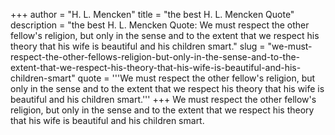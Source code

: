 +++
author = "H. L. Mencken"
title = "the best H. L. Mencken Quote"
description = "the best H. L. Mencken Quote: We must respect the other fellow's religion, but only in the sense and to the extent that we respect his theory that his wife is beautiful and his children smart."
slug = "we-must-respect-the-other-fellows-religion-but-only-in-the-sense-and-to-the-extent-that-we-respect-his-theory-that-his-wife-is-beautiful-and-his-children-smart"
quote = '''We must respect the other fellow's religion, but only in the sense and to the extent that we respect his theory that his wife is beautiful and his children smart.'''
+++
We must respect the other fellow's religion, but only in the sense and to the extent that we respect his theory that his wife is beautiful and his children smart.
